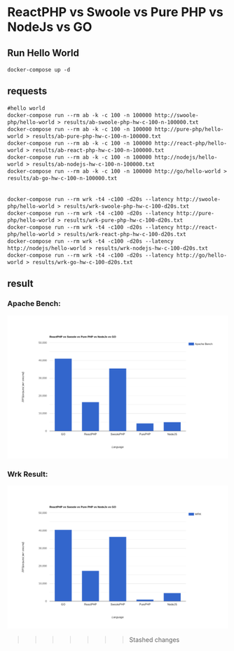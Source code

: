 # ReactPHP vs Swoole vs Pure PHP vs NodeJs vs GO

## Run Hello World

```shell
docker-compose up -d
```

## requests
```shell
#hello world
docker-compose run --rm ab -k -c 100 -n 100000 http://swoole-php/hello-world > results/ab-swoole-php-hw-c-100-n-100000.txt
docker-compose run --rm ab -k -c 100 -n 100000 http://pure-php/hello-world > results/ab-pure-php-hw-c-100-n-100000.txt
docker-compose run --rm ab -k -c 100 -n 100000 http://react-php/hello-world > results/ab-react-php-hw-c-100-n-100000.txt
docker-compose run --rm ab -k -c 100 -n 100000 http://nodejs/hello-world > results/ab-nodejs-hw-c-100-n-100000.txt
docker-compose run --rm ab -k -c 100 -n 100000 http://go/hello-world > results/ab-go-hw-c-100-n-100000.txt


docker-compose run --rm wrk -t4 -c100 -d20s --latency http://swoole-php/hello-world > results/wrk-swoole-php-hw-c-100-d20s.txt
docker-compose run --rm wrk -t4 -c100 -d20s --latency http://pure-php/hello-world > results/wrk-pure-php-hw-c-100-d20s.txt
docker-compose run --rm wrk -t4 -c100 -d20s --latency http://react-php/hello-world > results/wrk-react-php-hw-c-100-d20s.txt
docker-compose run --rm wrk -t4 -c100 -d20s --latency http://nodejs/hello-world > results/wrk-nodejs-hw-c-100-d20s.txt
docker-compose run --rm wrk -t4 -c100 -d20s --latency http://go/hello-world > results/wrk-go-hw-c-100-d20s.txt
```

## result

### Apache Bench:

![bar-graph.png](apache-bench-result.png)

### Wrk Result:

![wrk-result.png](wrk-result.png)
>>>>>>> Stashed changes
